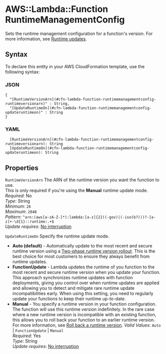 # AWS::Lambda::Function RuntimeManagementConfig<a name="aws-properties-lambda-function-runtimemanagementconfig"></a>

Sets the runtime management configuration for a function's version\. For more information, see [Runtime updates](https://docs.aws.amazon.com/lambda/latest/dg/runtimes-update.html)\.

## Syntax<a name="aws-properties-lambda-function-runtimemanagementconfig-syntax"></a>

To declare this entity in your AWS CloudFormation template, use the following syntax:

### JSON<a name="aws-properties-lambda-function-runtimemanagementconfig-syntax.json"></a>

```
{
  "[RuntimeVersionArn](#cfn-lambda-function-runtimemanagementconfig-runtimeversionarn)" : String,
  "[UpdateRuntimeOn](#cfn-lambda-function-runtimemanagementconfig-updateruntimeon)" : String
}
```

### YAML<a name="aws-properties-lambda-function-runtimemanagementconfig-syntax.yaml"></a>

```
  [RuntimeVersionArn](#cfn-lambda-function-runtimemanagementconfig-runtimeversionarn): String
  [UpdateRuntimeOn](#cfn-lambda-function-runtimemanagementconfig-updateruntimeon): String
```

## Properties<a name="aws-properties-lambda-function-runtimemanagementconfig-properties"></a>

`RuntimeVersionArn`  <a name="cfn-lambda-function-runtimemanagementconfig-runtimeversionarn"></a>
The ARN of the runtime version you want the function to use\.  
This is only required if you're using the **Manual** runtime update mode\.
*Required*: No  
*Type*: String  
*Minimum*: `26`  
*Maximum*: `2048`  
*Pattern*: `^arn:(aws[a-zA-Z-]*):lambda:[a-z]{2}((-gov)|(-iso(b?)))?-[a-z]+-\d{1}::runtime:.+$`  
*Update requires*: [No interruption](https://docs.aws.amazon.com/AWSCloudFormation/latest/UserGuide/using-cfn-updating-stacks-update-behaviors.html#update-no-interrupt)

`UpdateRuntimeOn`  <a name="cfn-lambda-function-runtimemanagementconfig-updateruntimeon"></a>
Specify the runtime update mode\.  
+ **Auto \(default\)** \- Automatically update to the most recent and secure runtime version using a [Two\-phase runtime version rollout](https://docs.aws.amazon.com/lambda/latest/dg/runtimes-update.html#runtime-management-two-phase)\. This is the best choice for most customers to ensure they always benefit from runtime updates\.
+ **FunctionUpdate** \- Lambda updates the runtime of you function to the most recent and secure runtime version when you update your function\. This approach synchronizes runtime updates with function deployments, giving you control over when runtime updates are applied and allowing you to detect and mitigate rare runtime update incompatibilities early\. When using this setting, you need to regularly update your functions to keep their runtime up\-to\-date\.
+ **Manual** \- You specify a runtime version in your function configuration\. The function will use this runtime version indefinitely\. In the rare case where a new runtime version is incompatible with an existing function, this allows you to roll back your function to an earlier runtime version\. For more information, see [Roll back a runtime version](https://docs.aws.amazon.com/lambda/latest/dg/runtimes-update.html#runtime-management-rollback)\.
*Valid Values*: `Auto` \| `FunctionUpdate` \| `Manual`  
*Required*: Yes  
*Type*: String  
*Update requires*: [No interruption](https://docs.aws.amazon.com/AWSCloudFormation/latest/UserGuide/using-cfn-updating-stacks-update-behaviors.html#update-no-interrupt)